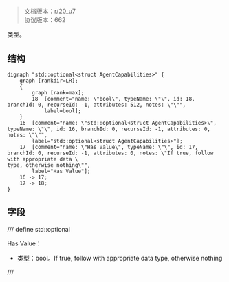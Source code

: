 # <!-- md:samp std::optional<struct AgentCapabilities> -->

> 文档版本：r/20_u7<br/>协议版本：662

<!-- md:samp std::optional<struct AgentCapabilities> -->类型。

## 结构

```viz
digraph "std::optional<struct AgentCapabilities>" {
	graph [rankdir=LR];
	{
		graph [rank=max];
		18	[comment="name: \"bool\", typeName: \"\", id: 18, branchId: 0, recurseId: -1, attributes: 512, notes: \"\"",
			label=bool];
	}
	16	[comment="name: \"std::optional<struct AgentCapabilities>\", typeName: \"\", id: 16, branchId: 0, recurseId: -1, attributes: 0, notes: \"\"",
		label="std::optional<struct AgentCapabilities>"];
	17	[comment="name: \"Has Value\", typeName: \"\", id: 17, branchId: 0, recurseId: -1, attributes: 0, notes: \"If true, follow with appropriate data \
type, otherwise nothing\"",
		label="Has Value"];
	16 -> 17;
	17 -> 18;
}

```

## 字段

/// define
std::optional<struct AgentCapabilities>

Has Value：<!-- md:samp bool -->

- 类型：bool。If true, follow with appropriate data type, otherwise nothing


///
